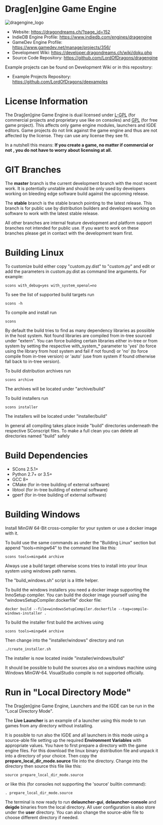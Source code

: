 # Drag[en]gine Game Engine

![dragengine_logo](https://dragondreams.ch/wp-content/uploads/2020/03/banner_medium.png)

- Website: https://dragondreams.ch/?page_id=152
- IndieDB Engine Profile: https://www.indiedb.com/engines/dragengine
- GameDev Engine Profile: https://www.gamedev.net/manage/projects/356/
- Development Wiki: https://developer.dragondreams.ch/wiki/doku.php
- Source Code Repository: https://github.com/LordOfDragons/dragengine

Example projects can be found on Development Wiki or in this repository:
- Example Projects Repository: https://github.com/LordOfDragons/deexamples

# License Information

The Drag\[en\]gine Game Engine is dual licensed under [L-GPL](https://www.gnu.org/licenses/lgpl-3.0.html)
(for commercial projects and proprietary use like on consoles) and
[GPL](https://www.gnu.org/licenses/gpl-3.0.html) (for free game project).
This affects only game engine modules, launchers and IGDE editors.
Game projects do not link against the game engine and thus are not affected by
the license. They can use any license they see fit.

In a nutshell this means: __If you create a game, no matter if commercial or not__
__, you do not have to worry about licensing at all.__

# GIT Branches

The __master__ branch is the current development branch with the most recent work.
It is potentially unstable and should be only used by developers working on
bleeding edge software build against the upcoming release.

The __stable__ branch is the stable branch pointing to the latest release. This
branch is for public use by distribution builders and developers working on
software to work with the latest stable release.

All other branches are internal feature development and platform support branches
not intended for public use. If you want to work on these branches please get in
contact with the development team first.

# Building Linux

To customize build either copy "custom.py.dist" to "custom.py" and edit or add the
parameters in custom.py.dist as command line arguments. For example:

    scons with_debug=yes with_system_openal=no


To see the list of supported build targets run

    scons -h

To compile and install run

    scons

By default the build tries to find as many dependency libraries as possiible in
the host system. Not found libraries are compiled from in-tree sourced under "extern".
You can force building certain libraries either in-tree or from system by setting the
respective with_system_* parameter to 'yes' (to force using the library from host
system and fail if not found) or 'no' (to force compile from in-tree version) or
'auto' (use from system if found otherwise fall back to in-tree version).

To build distribution archives run

    scons archive

The archives will be located under "archive/build"

To build installers run

    scons installer

The installers will be located under "installer/build"

In general all compiling takes place inside "build" directories underneath the
respective SConscript files. To make a full clean you can delete all directories
named "build" safely


# Build Dependencies

- SCons 2.5.1+
- Python 2.7+ or 3.5+
- GCC 8+
- CMake (for in-tree building of external software)
- libtool (for in-tree building of external software)
- gperf (for in-tree building of external software)


# Building Windows

Install MinGW 64-Bit cross-compiler for your system or use a docker image with it.

To build use the same commands as under the "Building Linux" section but append
"tools=mingw64" to the command line like this:

    scons tools=mingw64 archive

Always use a build target otherwise scons tries to install into your linux system
using windows path names.

The "build_windows.sh" script is a little helper.

To build the windows installers you need a docker image supporting the InnoSetup
compiler. You can build the docker image yourself using the
"windowsSetupCompiler.dockerfile" docker file:

    docker build --file=windowsSetupCompiler.dockerfile --tag=compile-windows-installer .

To build the installer first build the archives using

    scons tools=mingw64 archive

Then change into the "installer/windows" directory and run

    ./create_installer.sh

The installer is now located inside "installer/windows/build"

It should be possible to build the sources also on a windows machine using Windows
MinGW-64. VisualStudio compile is not supported officially.


# Run in "Local Directory Mode"

The Drag\[en\]gine Game Engine, Launchers and the IGDE can be run in the "Local Directory Mode".

The **Live Launcher** is an example of a launcher using this mode to run games from any
directory without installing.

It is possible to run also the IGDE and all launchers in this mode using a source-able file
setting up the required **Environment Variables** with appropriate values. You have to first
prepare a directory with the game engine files. For this download the linux binary distribution
file and unpack it into a directory of your choice. Then copy the **prepare_local_dir_mode.source**
file into the directory. Change into the directory then source this file like this:

    source prepare_local_dir_mode.source

or like this (for consoles not supporting the 'source' builtin command):

    . prepare_local_dir_mode.source

The terminal is now ready to run **delauncher-gui**, **delauncher-console** and **deigde**
binaries from the local directory. All user configuration is also store under the **user**
directory. You can also change the source-able file to choose different directory if needed.

